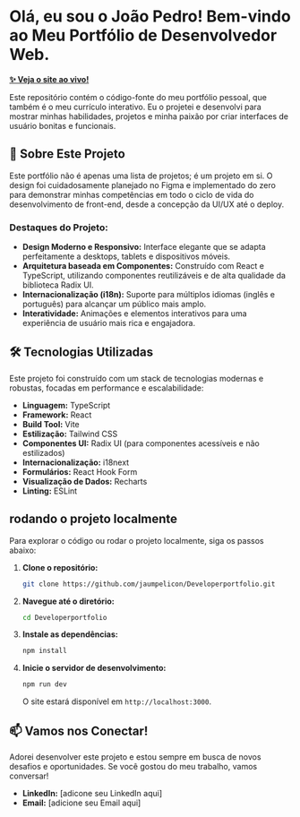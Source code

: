 # Olá, eu sou o João Pedro! Bem-vindo ao Meu Portfólio de Desenvolvedor Web.

**[✨ Veja o site ao vivo!](https://jaumpelicon.github.io/Developerportfolio)**

Este repositório contém o código-fonte do meu portfólio pessoal, que também é o meu currículo interativo. Eu o projetei e desenvolvi para mostrar minhas habilidades, projetos e minha paixão por criar interfaces de usuário bonitas e funcionais.

## 🚀 Sobre Este Projeto

Este portfólio não é apenas uma lista de projetos; é um projeto em si. O design foi cuidadosamente planejado no Figma e implementado do zero para demonstrar minhas competências em todo o ciclo de vida do desenvolvimento de front-end, desde a concepção da UI/UX até o deploy.

### Destaques do Projeto:
*   **Design Moderno e Responsivo:** Interface elegante que se adapta perfeitamente a desktops, tablets e dispositivos móveis.
*   **Arquitetura baseada em Componentes:** Construído com React e TypeScript, utilizando componentes reutilizáveis e de alta qualidade da biblioteca Radix UI.
*   **Internacionalização (i18n):** Suporte para múltiplos idiomas (inglês e português) para alcançar um público mais amplo.
*   **Interatividade:** Animações e elementos interativos para uma experiência de usuário mais rica e engajadora.

## 🛠️ Tecnologias Utilizadas

Este projeto foi construído com um stack de tecnologias modernas e robustas, focadas em performance e escalabilidade:

*   **Linguagem:** TypeScript
*   **Framework:** React
*   **Build Tool:** Vite
*   **Estilização:** Tailwind CSS
*   **Componentes UI:** Radix UI (para componentes acessíveis e não estilizados)
*   **Internacionalização:** i18next
*   **Formulários:** React Hook Form
*   **Visualização de Dados:** Recharts
*   **Linting:** ESLint

##  rodando o projeto localmente

Para explorar o código ou rodar o projeto localmente, siga os passos abaixo:

1.  **Clone o repositório:**
    ```bash
    git clone https://github.com/jaumpelicon/Developerportfolio.git
    ```
2.  **Navegue até o diretório:**
    ```bash
    cd Developerportfolio
    ```
3.  **Instale as dependências:**
    ```bash
    npm install
    ```
4.  **Inicie o servidor de desenvolvimento:**
    ```bash
    npm run dev
    ```
    O site estará disponível em `http://localhost:3000`.

## 📫 Vamos nos Conectar!

Adorei desenvolver este projeto e estou sempre em busca de novos desafios e oportunidades. Se você gostou do meu trabalho, vamos conversar!

*   **LinkedIn:** [adicone seu LinkedIn aqui]
*   **Email:** [adicione seu Email aqui]